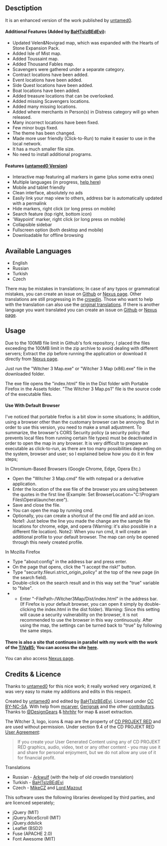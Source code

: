 Desctiption
--------------------------------------
It is an enhanced version of the work published by [untamed0](https://github.com/untamed0).

#### Additional Features (Added by [BaHTsIzBEdEvi](https://github.com/root-BB)):
* Updated Velen&Novigrad map, which was expanded with the Hearts of Stone Expansion Pack.
* Added Isle of Mist map.
* Added Toussaint map.
* Added Thousand Fables map.
* Scavengers were gathered under a separate category.
* Contract locations have been added.
* Event locations have been added.
* Side Quest locations have been added.
* Boat locations have been added.
* Added treasure locations that can be overlooked.
* Added missing Scavengers locations.
* Added many missing locations.
* Added where merchants in Person(s) in Distress category will go when released.
* Many incorrect locations have been fixed.
* Few minor bugs fixed.
* The theme has been changed.
* Made more user friendly (Click-to-Run) to make it easier to use in the local network.
* It has a much smaller file size.
* No need to install additional programs.

#### Features ([untamed0 Version](https://github.com/witcher3map/witcher3map))
* Interactive map featuring all markers in game (plus some extra ones)
* Multiple languages (in progress, [help here](https://crowdin.com/project/witcher3map))
* Mobile and tablet friendly
* Clean interface, absolutely no ads
* Easily link your map view to others, address bar is automatically updated with a permalink
* Hide markers, right click (or long press on mobile)
* Search feature (top right, bottom icon)
* 'Waypoint' marker, right click (or long press on mobile)
* Collapsible sidebar
* Fullscreen option (both desktop and mobile)
* Downloadable for offline browsing

Available Languages
--------------------------------------
- English
- Russian
- Turkish
- Czech

There may be mistakes in translations; In case of any typos or grammatical mistakes, you can create an issue on [Github](https://github.com/root-BB/witcher3map/issues) or [Nexus page](https://www.nexusmods.com/witcher3/mods/6061).
Other translations are still progressing in the [crowdin](https://crowdin.com/project/witcher-3-interactive-map). Those who want to help with the translation can also use the [original translations](https://crowdin.com/project/witcher3map).
If there is another language you want translated you can create an issue on [Github](https://github.com/root-BB/witcher3map/issues) or [Nexus page](https://www.nexusmods.com/witcher3/mods/6061).

Usage
--------------------------------------
Due to the 100MB file limit in Github's fork repository, I placed the files exceeding the 100MB limit in the zip archive to avoid dealing with different servers; Extract the zip before running the application or download it directly from [Nexus page](https://www.nexusmods.com/witcher3/mods/6061).

Just run the "Witcher 3 Map.exe" or "Witcher 3 Map (x86).exe" file in the downloaded folder. 

The exe file opens the "index.html" file in the Dist folder with Portable Firefox in the Assets folder. "The Witcher 3 Map.ps1" file is the source code of the executable files.

#### Use With Default Browser
I've noticed that portable firefox is a bit slow in some situations; In addition, using a browser other than the customary browser can be annoying. But in order to use this version, you need to make a small adjustment. To summarize, the browser's CORS Security policy (a security policy that prevents local files from running certain file types) must be deactivated in order to open the map in any browser. It is very difficult to prepare an executable as click-to-run, as there are too many possibilities depending on the system, browser and user; so I explained below how you do it in few steps;

In Chromium-Based Browsers (Google Chrome, Edge, Opera Etc.)
- Open the "Witcher 3 Map.cmd" file with notepad or a derivative application.
- Enter the location of the exe file of the browser you are using between the quotes in the first line (Example: Set BrowserLocation="C:\Program Files\Opera\launcher.exe").
- Save and close the file.
- You can open the map by running cmd.
- Optionally, you can create a shortcut of the cmd file and add an icon.
Note1: Just below the line you made the change are the sample file locations for chrome, edge, and opera (Warning: it's also possible in a different file location).
Note2: When you run cmd, it will create an additional profile to your default browser. The map can only be opened through this newly created profile.

In Mozilla Firefox
- Type "about:config" in the address bar and press enter.
- On the page that opens, click the "I accept the risk!" button.
- Type "security.fileuri.strict_origin_policy" at the top of the new page (in the search field).
- Double-click on the search result and in this way set the "true" variable to "false".
- - Enter "-FilePath-/Witcher3Map/Dist/index.html" in the address bar. (If Firefox is your default browser, you can open it simply by double-clicking the index.html in the dist folder).
Warning: Since this setting will cause a security vulnerability on the browser, it is not recommended to use the browser in this way continuously. After using the map, the settings can be turned back to "true" by following the same steps.

#### There is also a site that continues in parallel with my work with the work of the [TiVa85](https://www.nexusmods.com/witcher3/users/40356455); You can access the site [here](http://www.tivaprojects.com/witcher3map/).
You can also access [Nexus page](https://www.nexusmods.com/witcher3/mods/6061).

Credits & Licence
--------------------------------------
Thanks to [untamed0](https://github.com/untamed0) for this nice work; it really worked very organized, it was very easy to make my additions and edits in this respect.

Created by [untamed0](https://github.com/untamed0) and edited by [BaHTsIzBEdEvi](https://github.com/root-BB). Licensed under [CC BY-NC-SA](http://creativecommons.org/licenses/by-nc-sa/4.0/). With help from [mcarver](https://github.com/mcarver), [Gerignak](https://www.nexusmods.com/witcher3/users/44200822) and the other [contributors](https://github.com/untamed0/witcher3map/graphs/contributors). Thanks to [@DesignGears](https://twitter.com/DesignGears) & [hhrhhr](https://github.com/hhrhhr) for map & asset extraction.

The Witcher 3, logo, icons &amp; map are the property of [CD PROJEKT RED](http://en.cdprojektred.com/) and are used without permission. Under section 9.4 of the CD PROJEKT RED [User Agreement](http://bar.cdprojektred.com/regulations/):
> If you create your User Generated Content using any of CD PROJEKT RED graphics, audio, video, text or any other content - you may use it and share for personal enjoyment, but we do not allow any use of it for financial profit.

Translations
- Russian - [Arkwulf](https://www.nexusmods.com/users/62669641) (with the help of old crowdin translation)
- Turkish - [BaHTsIzBEdEvi](https://github.com/root-BB)
- Czech - [MikeCZ](https://www.nexusmods.com/users/33112273) and [Lord Mazout](https://www.nexusmods.com/users/3168799)

This software uses the following libraries developed by third parties, and are licenced seperately;

- jQuery (MIT)
- jQuery.NiceScroll (MIT)
- jQuery.ddslick
- Leaflet (BSD2)
- Fuse (APACHE 2.0)
- Font Awesome (MIT)